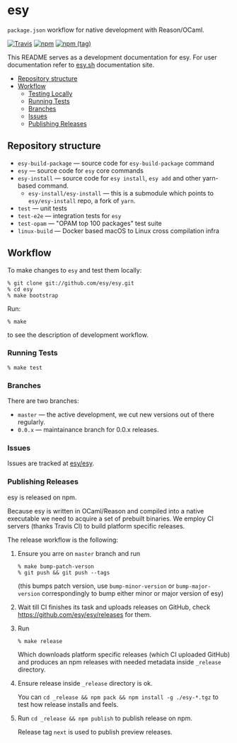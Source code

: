 # esy

`package.json` workflow for native development with Reason/OCaml.

[![Travis](https://img.shields.io/travis/esy/esy.svg)](https://travis-ci.org/esy/esy)
[![npm](https://img.shields.io/npm/v/esy.svg)](https://www.npmjs.com/package/esy)
[![npm (tag)](https://img.shields.io/npm/v/esy/next.svg)](https://www.npmjs.com/package/esy)

This README serves as a development documentation for esy. For user
documentation refer to [esy.sh][] documentation site.

<!-- START doctoc generated TOC please keep comment here to allow auto update -->
<!-- DON'T EDIT THIS SECTION, INSTEAD RE-RUN doctoc TO UPDATE -->


- [Repository structure](#repository-structure)
- [Workflow](#workflow)
  - [Testing Locally](#testing-locally)
  - [Running Tests](#running-tests)
  - [Branches](#branches)
  - [Issues](#issues)
  - [Publishing Releases](#publishing-releases)

<!-- END doctoc generated TOC please keep comment here to allow auto update -->

## Repository structure

- `esy-build-package` — source code for `esy-build-package` command
- `esy` — source code for `esy` core commands
- `esy-install` — source code for `esy install`, `esy add` and other yarn-based
  command.
  - `esy-install/esy-install` — this is a submodule which points to
    `esy/esy-install` repo, a fork of `yarn`.
- `test` — unit tests
- `test-e2e` — integration tests for `esy`
- `test-opam` — "OPAM top 100 packages" test suite
- `linux-build` — Docker based macOS to Linux cross compilation infra

## Workflow

To make changes to `esy` and test them locally:

```
% git clone git://github.com/esy/esy.git
% cd esy
% make bootstrap
```

Run:

```
% make
```

to see the description of development workflow.

### Running Tests

```
% make test
```

### Branches

There are two branches:

- `master` — the active development, we cut new versions out of there regularly.
- `0.0.x` — maintainance branch for 0.0.x releases.

### Issues

Issues are tracked at [esy/esy][].

### Publishing Releases

esy is released on npm.

Because esy is written in OCaml/Reason and compiled into a native executable we
need to acquire a set of prebuilt binaries. We employ CI servers (thanks Travis
CI) to build platform specific releases.

The release workflow is the following:

1. Ensure you arre on `master` branch and run

   ```
   % make bump-patch-verson
   % git push && git push --tags
   ```

   (this bumps patch version, use `bump-minor-version` or `bump-major-version`
   correspondingly to bump either minor or major version of esy)

2. Wait till CI finishes its task and uploads releases on GitHub,
   check https://github.com/esy/esy/releases for them.

3. Run

   ```
   % make release
   ```
   Which downloads platform specific releases (which CI uploaded GitHub) and
   produces an npm releases with needed metadata inside `_release` directory.

4. Ensure release inside `_release` directory is ok.

   You can `cd _release && npm pack && npm install -g ./esy-*.tgz` to test how
   release installs and feels.

5. Run `cd _release && npm publish` to publish release on npm.

   Release tag `next` is used to publish preview releases.

[esy-ocaml-project]: https://github.com/esy-ocaml/esy-ocaml-project
[esy-reason-project]: https://github.com/esy-ocaml/esy-reason-project
[esy/esy]: https://github.com/esy/esy
[esy-ocaml/esy-install]: https://github.com/esy-ocaml/esy-install
[esy-ocaml/esy-opam]: https://github.com/esy-ocaml/esy-opam
[OPAM]: https://opam.ocaml.org
[npm]: https://npmjs.org
[Reason]: https://reasonml.github.io
[OCaml]: https://ocaml.org
[jbuilder]: http://jbuilder.readthedocs.io
[ocamlbuild]: https://github.com/ocaml/ocamlbuild/blob/master/manual/manual.adoc
[PJC]: https://github.com/jordwalke/PackageJsonForCompilers
[esy.sh]: http://esy.sh
